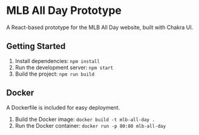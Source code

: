 # MLB All Day Prototype

A React-based prototype for the MLB All Day website, built with Chakra UI.

## Getting Started

1.  Install dependencies: `npm install`
2.  Run the development server: `npm start`
3.  Build the project: `npm run build`

## Docker

A Dockerfile is included for easy deployment.

1.  Build the Docker image: `docker build -t mlb-all-day .`
2.  Run the Docker container: `docker run -p 80:80 mlb-all-day`